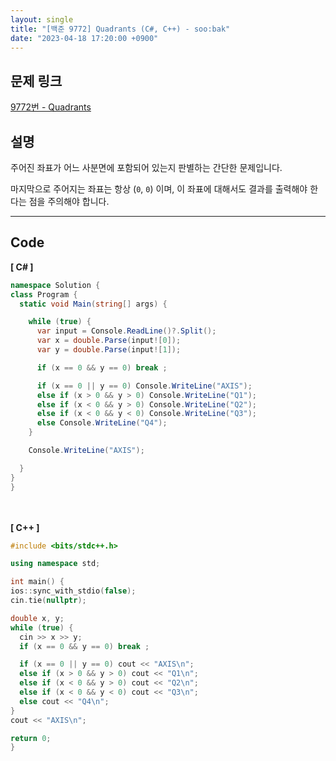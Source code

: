 ```yaml
---
layout: single
title: "[백준 9772] Quadrants (C#, C++) - soo:bak"
date: "2023-04-18 17:20:00 +0900"
---
```


## 문제 링크
  [9772번 - Quadrants](https://www.acmicpc.net/problem/9772)

## 설명
주어진 좌표가 어느 사분면에 포함되어 있는지 판별하는 간단한 문제입니다. <br>

마지막으로 주어지는 좌표는 항상 (`0`, `0`) 이며, 이 좌표에 대해서도 결과를 출력해야 한다는 점을 주의해야 합니다. <br>

- - -

## Code
<b>[ C# ] </b>
<br>

  ```c#
namespace Solution {
  class Program {
    static void Main(string[] args) {

      while (true) {
        var input = Console.ReadLine()?.Split();
        var x = double.Parse(input![0]);
        var y = double.Parse(input![1]);

        if (x == 0 && y == 0) break ;

        if (x == 0 || y == 0) Console.WriteLine("AXIS");
        else if (x > 0 && y > 0) Console.WriteLine("Q1");
        else if (x < 0 && y > 0) Console.WriteLine("Q2");
        else if (x < 0 && y < 0) Console.WriteLine("Q3");
        else Console.WriteLine("Q4");
      }

      Console.WriteLine("AXIS");

    }
  }
}
  ```
<br><br>
<b>[ C++ ] </b>
<br>

  ```c++
#include <bits/stdc++.h>

using namespace std;

int main() {
  ios::sync_with_stdio(false);
  cin.tie(nullptr);

  double x, y;
  while (true) {
    cin >> x >> y;
    if (x == 0 && y == 0) break ;

    if (x == 0 || y == 0) cout << "AXIS\n";
    else if (x > 0 && y > 0) cout << "Q1\n";
    else if (x < 0 && y > 0) cout << "Q2\n";
    else if (x < 0 && y < 0) cout << "Q3\n";
    else cout << "Q4\n";
  }
  cout << "AXIS\n";

  return 0;
}
  ```
